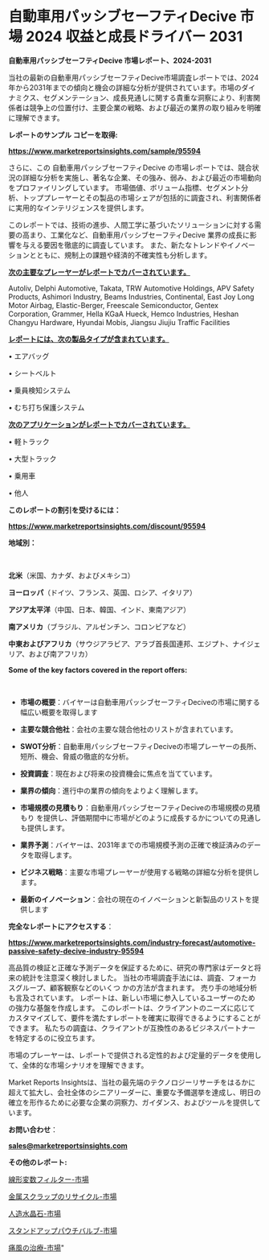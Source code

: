 # 自動車用パッシブセーフティDecive 市場 2024 収益と成長ドライバー 2031

<strong>自動車用パッシブセーフティDecive 市場レポート、2024-2031</strong>

当社の最新の自動車用パッシブセーフティDecive市場調査レポートでは、2024年から2031年までの傾向と機会の詳細な分析が提供されています。市場のダイナミクス、セグメンテーション、成長見通しに関する貴重な洞察により、利害関係者は競争上の位置付け、主要企業の戦略、および最近の業界の取り組みを明確に理解できます。



<strong>レポートのサンプル コピーを取得:</strong> <a href=https://www.marketreportsinsights.com/sample/95594>

<strong><u>https://www.marketreportsinsights.com/sample/95594</u></strong></a>

さらに、この 自動車用パッシブセーフティDecive の市場レポートでは、競合状況の詳細な分析を実施し、著名な企業、その強み、弱み、および最近の市場動向をプロファイリングしています。 市場価値、ボリューム指標、セグメント分析、トッププレーヤーとその製品の市場シェアが包括的に調査され、利害関係者に実用的なインテリジェンスを提供します。

このレポートでは、技術の進歩、人間工学に基づいたソリューションに対する需要の高まり、工業化など、自動車用パッシブセーフティDecive 業界の成長に影響を与える要因を徹底的に調査しています。 また、新たなトレンドやイノベーションとともに、規制上の課題や経済的不確実性も分析します。



<strong><u>次の主要なプレーヤーがレポートでカバーされています。</u></strong>

Autoliv, Delphi Automotive, Takata, TRW Automotive Holdings, APV Safety Products, Ashimori Industry, Beams Industries, Continental, East Joy Long Motor Airbag, Elastic-Berger, Freescale Semiconductor, Gentex Corporation, Grammer, Hella KGaA Hueck, Hemco Industries, Heshan Changyu Hardware, Hyundai Mobis, Jiangsu Jiujiu Traffic Facilities



<strong><u><b>レポートには、次の製品タイプが含まれています。</b></u></strong>

• エアバッグ

• シートベルト

• 乗員検知システム

• むち打ち保護システム



<strong><u><b>次のアプリケーションがレポートでカバーされています。</b></u></strong>

• 軽トラック

• 大型トラック

• 乗用車

• 他人



<strong><b>このレポートの割引を受けるには：</b></strong>

<a href=https://www.marketreportsinsights.com/discount/95594>

<strong><u>https://www.marketreportsinsights.com/discount/95594</u></strong></a>



<strong>地域別：</strong>

<strong> </strong>



<strong>北米</strong>（米国、カナダ、およびメキシコ）



<strong>ヨーロッパ</strong>（ドイツ、フランス、英国、ロシア、イタリア）



<strong>アジア太平洋</strong>（中国、日本、韓国、インド、東南アジア）



<strong>南アメリカ</strong>（ブラジル、アルゼンチン、コロンビアなど）



<strong>中東およびアフリカ</strong>（サウジアラビア、アラブ首長国連邦、エジプト、ナイジェリア、および南アフリカ）



<strong>Some of the key factors covered in the report offers:</strong>

<strong> </strong>
<ul>
  <li>

<strong>市場の概要</strong>：バイヤーは自動車用パッシブセーフティDeciveの市場に関する幅広い概要を取得します</li>
  <li>

<strong>主要な競合他社</strong>：会社の主要な競合他社のリストが含まれています。</li>
  <li>

<strong>SWOT分析</strong>：自動車用パッシブセーフティDeciveの市場プレーヤーの長所、短所、機会、脅威の徹底的な分析。</li>
  <li>

<strong>投資調査</strong>：現在および将来の投資機会に焦点を当てています。</li>
  <li>

<strong>業界の傾向</strong>：進行中の業界の傾向をよりよく理解します。</li>
  <li>

<strong>市場規模の見積もり</strong>：自動車用パッシブセーフティDeciveの市場規模の見積もり を提供し、評価期間中に市場がどのように成長するかについての見通しも提供します。</li>
  <li>

<strong>業界予測</strong>：バイヤーは、2031年までの市場規模予測の正確で検証済みのデータを取得します。</li>
  <li>

<strong>ビジネス戦略</strong>：主要な市場プレーヤーが使用する戦略の詳細な分析を提供します。</li>
  <li>

<strong>最新のイノベーション</strong>：会社の現在のイノベーションと新製品のリストを提供します</li>
</ul>


<strong>完全なレポートにアクセスする</strong>：

<a href=https://www.marketreportsinsights.com/industry-forecast/automotive-passive-safety-decive-industry-95594>

<strong><u>https://www.marketreportsinsights.com/industry-forecast/automotive-passive-safety-decive-industry-95594</u></strong></a>

高品質の検証と正確な予測データを保証するために、研究の専門家はデータと将来の統計を注意深く検討しました。 当社の市場調査手法には、調査、フォーカスグループ、顧客観察などのいくつ かの方法が含まれます。 売り手の地域分析も言及されています。 レポートは、新しい市場に参入しているユーザーのための強力な基盤を作成します。 このレポートは、クライアントのニーズに応じてカスタマイズして、要件を満たすレポートを確実に取得できるようにすることができます。 私たちの調査は、クライアントが互換性のあるビジネスパートナーを特定するのに役立ちます。

市場のプレーヤーは、レポートで提供される定性的および定量的データを使用して、全体的な市場シナリオを理解できます。

Market Reports Insightsは、当社の最先端のテクノロジーリサーチをはるかに超えて拡大し、会社全体のシニアリーダーに、重要な予備選挙を達成し、明日の確立を形作るために必要な企業の洞察力、ガイダンス、およびツールを提供しています。



<strong><b>お問い合わせ</b></strong>：

<a href=mailto:sales@marketreportsinsights.com>

<strong><u>sales@marketreportsinsights.com</u></strong></a>



<strong>その他のレポート:</strong>

<a href=https://www.linkedin.com/pulse/線形変数フィルター-市場-2023-競争分析と事業成長-2030-pr-news-hub-owx6f/>線形変数フィルター-市場</a>

<a href=https://www.linkedin.com/pulse/金属スクラップのリサイクル-市場-2023-swot-分析と成長率-2030-pr-news-hub-8vpmf/>金属スクラップのリサイクル-市場</a>

<a href=https://www.linkedin.com/pulse/人造水晶石-市場-2023-競争分析と事業成長-2030-data-dive-discoveries-24-analysis-zdutf/>人造水晶石-市場</a>

<a href=https://www.linkedin.com/pulse/スタンドアップパウチバルブ-市場-2023-年のダイナミクスとビジネストレンド-fxygf/>スタンドアップパウチバルブ-市場</a>

<a href=https://www.linkedin.com/pulse/痛風の治療-市場-2023-総合分析と事業成長戦略-2030-trendsetters-testimonials-360-anal-hbegf/>痛風の治療-市場</a>"
